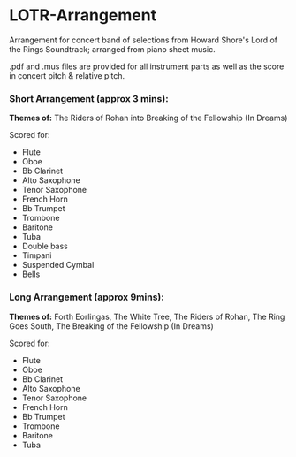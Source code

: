 LOTR-Arrangement
================

Arrangement for concert band of selections from Howard Shore's Lord of the Rings Soundtrack; arranged from piano sheet music.

.pdf and .mus files are provided for all instrument parts as well as the score in concert pitch & relative pitch.

### Short Arrangement (approx 3 mins):
**Themes of:** The Riders of Rohan into Breaking of the Fellowship (In Dreams)

Scored for:
* Flute
* Oboe
* Bb Clarinet
* Alto Saxophone
* Tenor Saxophone
* French Horn
* Bb Trumpet
* Trombone
* Baritone
* Tuba
* Double bass
* Timpani
* Suspended Cymbal
* Bells

### Long Arrangement (approx 9mins):
**Themes of:** Forth Eorlingas, The White Tree, The Riders of Rohan, The Ring Goes South, The Breaking of the Fellowship (In Dreams)

Scored for:
* Flute
* Oboe
* Bb Clarinet
* Alto Saxophone
* Tenor Saxophone
* French Horn
* Bb Trumpet
* Trombone
* Baritone
* Tuba


